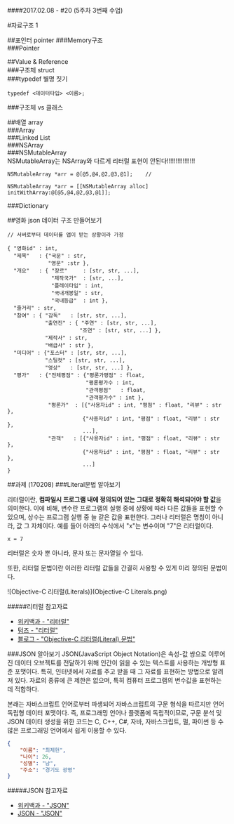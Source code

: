 ####2017.02.08 - #20 (5주차 3번째 수업)

#자료구조 1

##포인터 pointer
###Memory구조  
###Pointer  

##Value & Reference  
###구조체 struct  
###typedef 별명 짓기  
```objc
typedef <데이터타입> <이름>;
```  
###구조체 vs 클래스



##배열 array  
###Array  
###Linked List   
###NSArray  
###NSMutableArray  
NSMutableArray는 NSArray와 다르게 리터럴 표현이 안된다!!!!!!!!!!!!!!!!
```objc  
NSMutableArray *arr = @[@5,@4,@2,@3,@1];    // 

NSMutableArray *arr = [[NSMutableArray alloc] initWithArray:@[@5,@4,@2,@3,@1]];
```  

###Dictionary


##영화 json 데이터 구조 만들어보기
```objc
// 서버로부터 데이터를 앱이 받는 상황이라 가정

{ "영화id" : int,
  "제목"   : {"국문" : str,
             "영문" :str },
  "개요"   : { "장르"     : [str, str, ...],
              "제작국가"  : [str, ...],
              "플레이타임" : int,
              "국내개봉일" : str,
              "국내등급"  : int }, 
  "줄거리" : str,
  "참여" : { "감독"   : [str, str, ...],
            "출연진" : { "주연" : [str, str, ...],
                       "조연" : [str, str, ...] },
            "제작사" : str,
            "배급사" : str },
  "미디어" : {"포스터" : [str, str, ...],
            "스틸컷" : [str, str, ...],
            "영상"   : [str, str, ...] },
  "평가"   : {"전체평점" : {"평론가평점" : float,
                         "평론평가수 : int, 
                         "관객평점"   : float,
                         "관객평가수" : int },
             "평론가"  : [{"사용자id" : int, "평점" : float, "리뷰" : str }, 
                        {"사용자id" : int, "평점" : float, "리뷰" : str },
                        ...],
             "관객"   : [{"사용자id" : int, "평점" : float, "리뷰" : str }, 
                        {"사용자id" : int, "평점" : float, "리뷰" : str },
                        ...]
}
```

##과제 (170208)
###Literal문법 알아보기  

리터럴이란, **컴파일시 프로그램 내에 정의되어 있는 그대로 정확히 해석되어야 할 값**을 의미한다. 이에 비해, 변수란 프로그램의 실행 중에 상황에 따라 다른 값들을 표현할 수 있으며, 상수는 프로그램 실행 중 늘 같은 값을 표현한다. 그러나 리터럴은 명칭이 아니라, 값 그 자체이다. 예를 들어 아래의 수식에서 "x"는 변수이며 "7"은 리터럴이다.

```x = 7```

리터럴은 숫자 뿐 아니라, 문자 또는 문자열일 수 있다.

또한, 리터럴 문법이란 이러한 리터럴 값들을 간결히 사용할 수 있게 미리 정의된 문법이다.

![Objective-C 리터럴(Literals)](Objective-C Literals.png)  

#####리터럴 참고자료
- [위키백과 - "리터럴"](https://ko.wikipedia.org/wiki/%EB%A6%AC%ED%84%B0%EB%9F%B4)  
- [텀즈 - "리터럴" ](http://www.terms.co.kr/literal.htm)  
- [블로그 - "Objective-C 리터럴(Literal) 문법"](http://blog.naver.com/PostView.nhn?blogId=itperson&logNo=220822481437&redirect=Dlog&widgetTypeCall=true)  


###JSON 알아보기
JSON(JavaScript Object Notation)은 속성-값 쌍으로 이루어진 데이터 오브젝트를 전달하기 위해 인간이 읽을 수 있는 텍스트를 사용하는 개방형 표준 포맷이다. 특히, 인터넷에서 자료를 주고 받을 때 그 자료를 표현하는 방법으로 알려져 있다. 자료의 종류에 큰 제한은 없으며, 특히 컴퓨터 프로그램의 변수값을 표현하는 데 적합하다.

본래는 자바스크립트 언어로부터 파생되어 자바스크립트의 구문 형식을 따르지만 언어 독립형 데이터 포맷이다. 즉, 프로그래밍 언어나 플랫폼에 독립적이므로, 구문 분석 및 JSON 데이터 생성을 위한 코드는 C, C++, C#, 자바, 자바스크립트, 펄, 파이썬 등 수많은 프로그래밍 언어에서 쉽게 이용할 수 있다.

```json
{
    "이름": "최제헌",
    "나이": 26,
    "성별": "남",
    "주소": "경기도 광명"
}
```


#####JSON 참고자료  
- [위키백과 - "JSON"](https://ko.wikipedia.org/wiki/JSON)  
- [JSON - "JSON" ](http://www.json.org/json-ko.html)  






